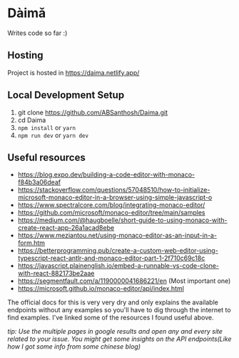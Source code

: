 # Dàimǎ

Writes code so far :)

## Hosting
Project is hosted in https://daima.netlify.app/

## Local Development Setup

1. git clone https://github.com/ABSanthosh/Daima.git
2. cd Daima
3. `npm install` or `yarn`
4. `npm run dev` or `yarn dev`

## Useful resources

- https://blog.expo.dev/building-a-code-editor-with-monaco-f84b3a06deaf
- https://stackoverflow.com/questions/57048510/how-to-initialize-microsoft-monaco-editor-in-a-browser-using-simple-javascript-o
- https://www.spectralcore.com/blog/integrating-monaco-editor/
- https://github.com/microsoft/monaco-editor/tree/main/samples
- https://medium.com/@haugboelle/short-guide-to-using-monaco-with-create-react-app-26a1acad8ebe
- https://www.meziantou.net/using-monaco-editor-as-an-input-in-a-form.htm
- https://betterprogramming.pub/create-a-custom-web-editor-using-typescript-react-antlr-and-monaco-editor-part-1-2f710c69c18c
- https://javascript.plainenglish.io/embed-a-runnable-vs-code-clone-with-react-882173be2aae
- https://segmentfault.com/a/1190000041686221/en (Most important one)
- https://microsoft.github.io/monaco-editor/api/index.html

The official docs for this is very very dry and only explains the available endpoints without any examples so you'll have to dig through the internet to find examples. I've linked some of the resources I found useful above.

_tip: Use the multiple pages in google results and open any and every site related to your issue. You might get some insights on the API endpoints(Like how I got some info from some chinese blog)_
